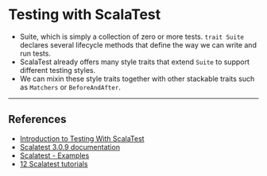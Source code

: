 # Testing with ScalaTest

- Suite, which is simply a collection of zero or more tests. `trait Suite` declares several lifecycle methods that define the way we can write and run tests.
- ScalaTest already offers many style traits that extend `Suite` to support different testing styles.
- We can mixin these style traits together with other stackable traits such as `Matchers` or `BeforeAndAfter`.

---

## References

- [Introduction to Testing With ScalaTest](https://www.baeldung.com/scala/scalatest)
- [Scalatest 3.0.9 documentation](https://www.scalatest.org/scaladoc/3.0.9/org/scalatest/FunSpec.html)
- [Scalatest - Examples](https://queirozf.com/entries/scala-testing-with-scalatest-reference-and-examples)
- [12 Scalatest tutorials](https://alvinalexander.com/scala/scalatest-tutorials-from-scala-cookbook/)
